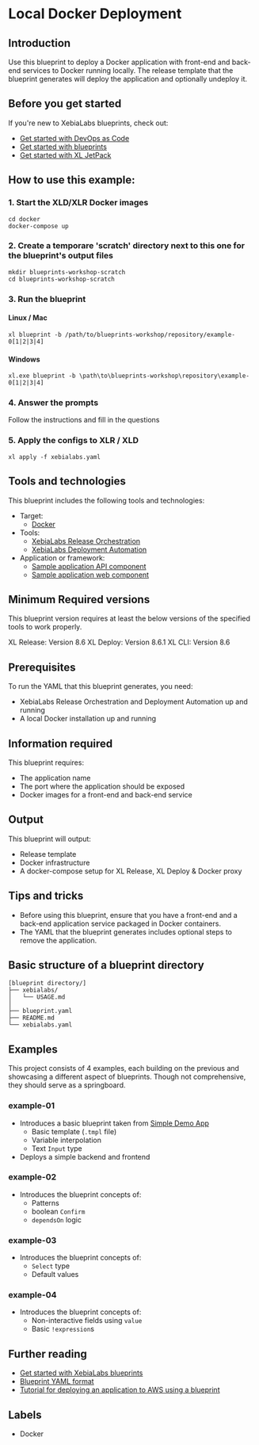 # Local Docker Deployment

## Introduction

Use this blueprint to deploy a Docker application with front-end and back-end services to Docker running locally. The release template that the blueprint generates will deploy the application and optionally undeploy it.

## Before you get started

If you're new to XebiaLabs blueprints, check out:

* [Get started with DevOps as Code](https://docs.xebialabs.com/xl-platform/concept/get-started-with-devops-as-code.html)
* [Get started with blueprints](https://docs.xebialabs.com/xl-platform/concept/get-started-with-blueprints.html)
* [Get started with XL JetPack](https://docs.xebialabs.com/xl-platform/concept/get-started-with-xl-jetpack.html)

## How to use this example:

### 1. Start the XLD/XLR Docker images
```
cd docker
docker-compose up
```

### 2. Create a temporare 'scratch' directory next to this one for the blueprint's output files
```
mkdir blueprints-workshop-scratch
cd blueprints-workshop-scratch
```

### 3. Run the blueprint

#### Linux / Mac
```
xl blueprint -b /path/to/blueprints-workshop/repository/example-0[1|2|3|4]
```

#### Windows
```
xl.exe blueprint -b \path\to\blueprints-workshop\repository\example-0[1|2|3|4]
```

### 4. Answer the prompts
Follow the instructions and fill in the questions

### 5. Apply the configs to XLR / XLD
```
xl apply -f xebialabs.yaml
```

## Tools and technologies

This blueprint includes the following tools and technologies:

* Target:
    * [Docker](https://www.docker.com/)
* Tools:
    * [XebiaLabs Release Orchestration](https://xebialabs.com/products/xl-release/)
    * [XebiaLabs Deployment Automation](https://xebialabs.com/products/xl-deploy/)
* Application or framework:
    * [Sample application API component](https://hub.docker.com/r/xebialabsunsupported/rest-o-rant-api)
    * [Sample application web component](https://hub.docker.com/r/xebialabsunsupported/rest-o-rant-web)

## Minimum Required versions

This blueprint version requires at least the below versions of the specified tools to work properly.

XL Release: Version 8.6
XL Deploy: Version 8.6.1
XL CLI: Version 8.6

## Prerequisites

To run the YAML that this blueprint generates, you need:

* XebiaLabs Release Orchestration and Deployment Automation up and running
* A local Docker installation up and running

## Information required

This blueprint requires:

* The application name
* The port where the application should be exposed
* Docker images for a front-end and back-end service

## Output

This blueprint will output:

* Release template
* Docker infrastructure
* A docker-compose setup for XL Release, XL Deploy & Docker proxy

## Tips and tricks

* Before using this blueprint, ensure that you have a front-end and a back-end application service packaged in Docker containers.
* The YAML that the blueprint generates includes optional steps to remove the application.

## Basic structure of a blueprint directory

    [blueprint directory/]
    ├── xebialabs/
    │   └── USAGE.md
    │
    ├── blueprint.yaml
    ├── README.md
    └── xebialabs.yaml

## Examples

This project consists of 4 examples, each building on the previous and showcasing a different aspect of blueprints. Though not comprehensive, they should serve as a springboard.

### example-01
* Introduces a basic blueprint taken from [Simple Demo App](https://github.com/xebialabs/blueprints/tree/development/docker/simple-demo-app)
  * Basic template (`.tmpl` file)
  * Variable interpolation
  * Text `Input` type
* Deploys a simple backend and frontend

### example-02
* Introduces the blueprint concepts of:
  * Patterns
  * boolean `Confirm`
  * `dependsOn` logic

### example-03
* Introduces the blueprint concepts of:
  * `Select` type
  * Default values

### example-04
* Introduces the blueprint concepts of:
  * Non-interactive fields using `value`
  * Basic `!expression`s

## Further reading

* [Get started with XebiaLabs blueprints](https://docs.xebialabs.com/xl-platform/concept/get-started-with-blueprints.html)
* [Blueprint YAML format](https://docs.xebialabs.com/xl-platform/concept/blueprint-yaml-format.html)
* [Tutorial for deploying an application to AWS using a blueprint](https://docs.xebialabs.com/xl-platform/how-to/deploy-to-aws-using-blueprints.html)

## Labels

* Docker
